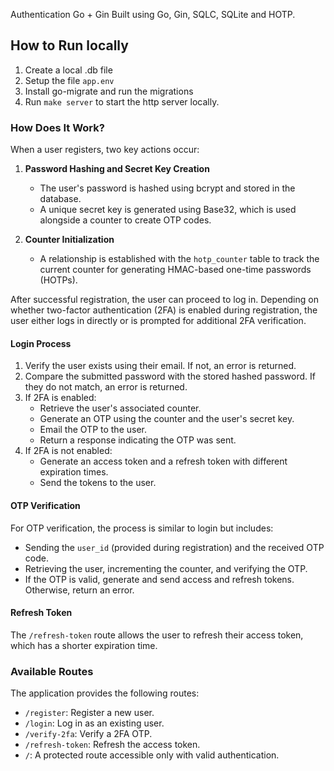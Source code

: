  Authentication Go + Gin
Built using Go, Gin, SQLC, SQLite and HOTP. 

## How to Run locally
1. Create a local .db file 
2. Setup the file `app.env`
3. Install go-migrate and run the migrations
4. Run `make server` to start the http server locally.

### How Does It Work?

When a user registers, two key actions occur:

1. **Password Hashing and Secret Key Creation**
   - The user's password is hashed using bcrypt and stored in the database.
   - A unique secret key is generated using Base32, which is used alongside a counter to create OTP codes.

2. **Counter Initialization**
   - A relationship is established with the `hotp_counter` table to track the current counter for generating HMAC-based one-time passwords (HOTPs).

After successful registration, the user can proceed to log in. Depending on whether two-factor authentication (2FA) is enabled during registration, the user either logs in directly or is prompted for additional 2FA verification.

#### Login Process
1. Verify the user exists using their email. If not, an error is returned.
2. Compare the submitted password with the stored hashed password. If they do not match, an error is returned.
3. If 2FA is enabled:
   - Retrieve the user's associated counter.
   - Generate an OTP using the counter and the user's secret key.
   - Email the OTP to the user.
   - Return a response indicating the OTP was sent.
4. If 2FA is not enabled:
   - Generate an access token and a refresh token with different expiration times.
   - Send the tokens to the user.

#### OTP Verification
For OTP verification, the process is similar to login but includes:
- Sending the `user_id` (provided during registration) and the received OTP code.
- Retrieving the user, incrementing the counter, and verifying the OTP.
- If the OTP is valid, generate and send access and refresh tokens. Otherwise, return an error.

#### Refresh Token
The `/refresh-token` route allows the user to refresh their access token, which has a shorter expiration time.

### Available Routes
The application provides the following routes:
- `/register`: Register a new user.
- `/login`: Log in as an existing user.
- `/verify-2fa`: Verify a 2FA OTP.
- `/refresh-token`: Refresh the access token.
- `/`: A protected route accessible only with valid authentication.
